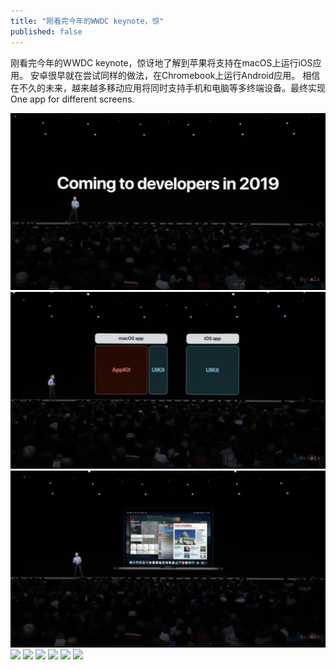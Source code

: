 ```yaml
---
title: "刚看完今年的WWDC keynote，惊"
published: false
---
```

刚看完今年的WWDC keynote，惊讶地了解到苹果将支持在macOS上运行iOS应用。
安卓很早就在尝试同样的做法，在Chromebook上运行Android应用。
相信在不久的未来，越来越多移动应用将同时支持手机和电脑等多终端设备。最终实现One app for different screens.

![](./1.jpg)
![](./2.jpg)
![](./3.jpg)
![](./4.jpg)
![](./5.jpg)
![](./6.jpg)
![](./7.jpg)
![](./8.jpg)
![](./9.jpg)
